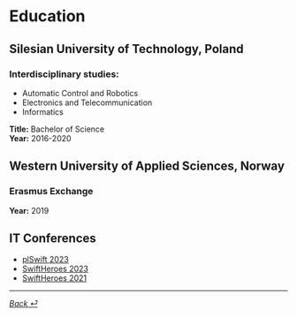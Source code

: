 # Education

## Silesian University of Technology, Poland
### Interdisciplinary studies:
- Automatic Control and Robotics
- Electronics and Telecommunication
- Informatics

**Title:** Bachelor of Science  
**Year:** 2016-2020  

## Western University of Applied Sciences, Norway

### Erasmus Exchange  
**Year:** 2019  

## IT Conferences
- [plSwift 2023](https://www.eventyco.com/event/plswift-2023-warsaw-poland)
- [SwiftHeroes 2023](https://swiftheroes.com/2023/)
- [SwiftHeroes 2021](https://swiftheroes.com/2021/)

----
 [_Back ⏎_ ](../README.md)
